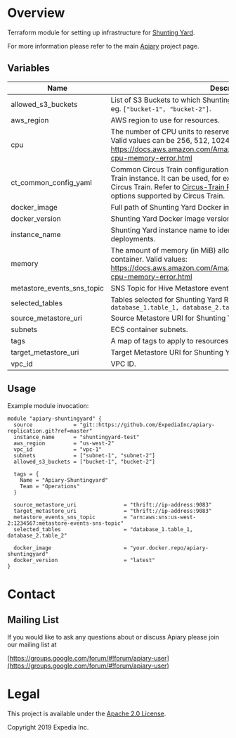 
# Overview

Terraform module for setting up infrastructure for [Shunting Yard](https://github.com/HotelsDotCom/shunting-yard).

For more information please refer to the main [Apiary](https://github.com/ExpediaInc/apiary) project page.

## Variables
| Name | Description | Type | Default | Required |
|------|-------------|:----:|:-----:|:-----:|
| allowed\_s3\_buckets | List of S3 Buckets to which Shunting Yard will have read-write access. eg. `["bucket-1", "bucket-2"]`. | list | `n/a` | yes |
| aws\_region | AWS region to use for resources. | string | n/a | yes |
| cpu | The number of CPU units to reserve for the Shunting Yard container. Valid values can be 256, 512, 1024, 2048 and 4096. Reference: https://docs.aws.amazon.com/AmazonECS/latest/developerguide/task-cpu-memory-error.html | string | `"1024"` | no |
| ct\_common\_config\_yaml | Common Circus Train configuration to be passed to internal Circus Train instance. It can be used, for example to configure Graphite for Circus Train. Refer to [Circus-Train README](https://github.com/HotelsDotCom/circus-train/blob/master/README.md) for an exhaustive list of options supported by Circus Train. | string | n/a | yes |
| docker\_image | Full path of Shunting Yard Docker image. | string | n/a | yes |
| docker\_version | Shunting Yard Docker image version. | string | n/a | yes |
| instance\_name | Shunting Yard instance name to identify resources in multi-instance deployments. | string | `""` | no |
| memory | The amount of memory (in MiB) allocated to the Shunting Yard container. Valid values: https://docs.aws.amazon.com/AmazonECS/latest/developerguide/task-cpu-memory-error.html | string | `"4096"` | no |
| metastore\_events\_sns\_topic | SNS Topic for Hive Metastore events. | string | n/a | yes |
| selected\_tables | Tables selected for Shunting Yard Replication. Supported Format: `database_1.table_1, database_2.table_2` | string | n/a | yes |
| source\_metastore\_uri | Source Metastore URI for Shunting Yard. | string | n/a | yes |
| subnets | ECS container subnets. | list | n/a | yes |
| tags | A map of tags to apply to resources. | map | `<map>` | no |
| target\_metastore\_uri | Target Metastore URI for Shunting Yard. | string | n/a | yes |
| vpc\_id | VPC ID. | string | n/a | yes |

## Usage

Example module invocation:
```
module "apiary-shuntingyard" {
  source             = "git::https://github.com/ExpediaInc/apiary-replication.git?ref=master"
  instance_name      = "shuntingyard-test"
  aws_region         = "us-west-2"
  vpc_id             = "vpc-1"
  subnets            = ["subnet-1", "subnet-2"]
  allowed_s3_buckets = ["bucket-1", "bucket-2"]

  tags = {
    Name = "Apiary-Shuntingyard"
    Team = "Operations"
  }

  source_metastore_uri               = "thrift://ip-address:9083"
  target_metastore_uri               = "thrift://ip-address:9083"
  metastore_events_sns_topic         = "arn:aws:sns:us-west-2:1234567:metastore-events-sns-topic"
  selected_tables                    = "database_1.table_1, database_2.table_2"

  docker_image                       = "your.docker.repo/apiary-shuntingyard"
  docker_version                     = "latest"
}
```

# Contact

## Mailing List
If you would like to ask any questions about or discuss Apiary please join our mailing list at

  [https://groups.google.com/forum/#!forum/apiary-user](https://groups.google.com/forum/#!forum/apiary-user)

# Legal
This project is available under the [Apache 2.0 License](http://www.apache.org/licenses/LICENSE-2.0.html).

Copyright 2019 Expedia Inc.
